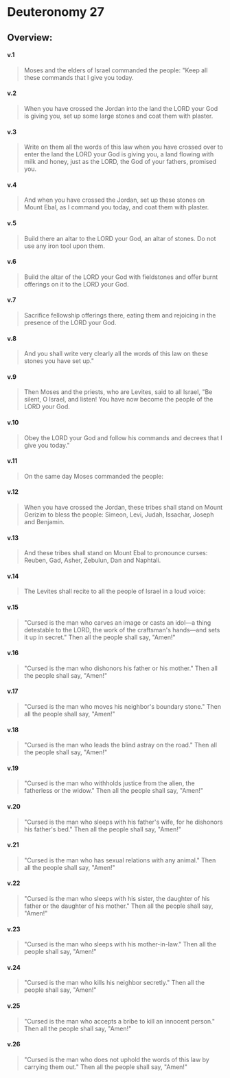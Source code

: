 # Deuteronomy 27

## Overview:


#### v.1
>Moses and the elders of Israel commanded the people: "Keep all these commands that I give you today.

#### v.2
>When you have crossed the Jordan into the land the LORD your God is giving you, set up some large stones and coat them with plaster.

#### v.3
>Write on them all the words of this law when you have crossed over to enter the land the LORD your God is giving you, a land flowing with milk and honey, just as the LORD, the God of your fathers, promised you.

#### v.4
>And when you have crossed the Jordan, set up these stones on Mount Ebal, as I command you today, and coat them with plaster.

#### v.5
>Build there an altar to the LORD your God, an altar of stones. Do not use any iron tool upon them.

#### v.6
>Build the altar of the LORD your God with fieldstones and offer burnt offerings on it to the LORD your God.

#### v.7
>Sacrifice fellowship offerings there, eating them and rejoicing in the presence of the LORD your God.

#### v.8
>And you shall write very clearly all the words of this law on these stones you have set up."

#### v.9
>Then Moses and the priests, who are Levites, said to all Israel, "Be silent, O Israel, and listen! You have now become the people of the LORD your God.

#### v.10
>Obey the LORD your God and follow his commands and decrees that I give you today."

#### v.11
>On the same day Moses commanded the people:

#### v.12
>When you have crossed the Jordan, these tribes shall stand on Mount Gerizim to bless the people: Simeon, Levi, Judah, Issachar, Joseph and Benjamin.

#### v.13
>And these tribes shall stand on Mount Ebal to pronounce curses: Reuben, Gad, Asher, Zebulun, Dan and Naphtali.

#### v.14
>The Levites shall recite to all the people of Israel in a loud voice:

#### v.15
>"Cursed is the man who carves an image or casts an idol—a thing detestable to the LORD, the work of the craftsman's hands—and sets it up in secret." Then all the people shall say, "Amen!"

#### v.16
>"Cursed is the man who dishonors his father or his mother." Then all the people shall say, "Amen!"

#### v.17
>"Cursed is the man who moves his neighbor's boundary stone." Then all the people shall say, "Amen!"

#### v.18
>"Cursed is the man who leads the blind astray on the road." Then all the people shall say, "Amen!"

#### v.19
>"Cursed is the man who withholds justice from the alien, the fatherless or the widow." Then all the people shall say, "Amen!"

#### v.20
>"Cursed is the man who sleeps with his father's wife, for he dishonors his father's bed." Then all the people shall say, "Amen!"

#### v.21
>"Cursed is the man who has sexual relations with any animal." Then all the people shall say, "Amen!"

#### v.22
>"Cursed is the man who sleeps with his sister, the daughter of his father or the daughter of his mother." Then all the people shall say, "Amen!"

#### v.23
>"Cursed is the man who sleeps with his mother-in-law." Then all the people shall say, "Amen!"

#### v.24
>"Cursed is the man who kills his neighbor secretly." Then all the people shall say, "Amen!"

#### v.25
>"Cursed is the man who accepts a bribe to kill an innocent person." Then all the people shall say, "Amen!"

#### v.26
>"Cursed is the man who does not uphold the words of this law by carrying them out." Then all the people shall say, "Amen!"




